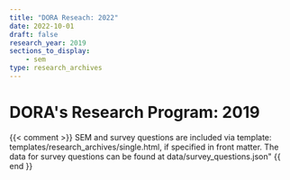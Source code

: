 ```yaml
---
title: "DORA Reseach: 2022"
date: 2022-10-01
draft: false
research_year: 2019
sections_to_display:
    - sem
type: research_archives
---
```


# DORA's Research Program: 2019

{{< comment >}}
    SEM and survey questions are included via template: templates/research_archives/single.html, if specified in front matter. The data for survey questions can be found at data/survey_questions.json"
{{ end }}